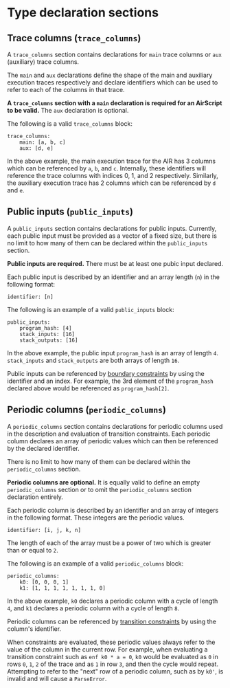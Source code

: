 # Type declaration sections

## Trace columns (`trace_columns`)

A `trace_columns` section contains declarations for `main` trace columns or `aux` (auxiliary) trace columns.

The `main` and `aux` declarations define the shape of the main and auxiliary execution traces respectively and declare identifiers which can be used to refer to each of the columns in that trace.

**A `trace_columns` section with a `main` declaration is required for an AirScript to be valid.** The `aux` declaration is optional.

The following is a valid `trace_columns` block:

```
trace_columns:
    main: [a, b, c]
    aux: [d, e]
```

In the above example, the main execution trace for the AIR has 3 columns which can be referenced by `a`, `b`, and `c`. Internally, these identifiers will reference the trace columns with indices 0, 1, and 2 respectively. Similarly, the auxiliary execution trace has 2 columns which can be referenced by `d` and `e`.

## Public inputs (`public_inputs`)

A `public_inputs` section contains declarations for public inputs. Currently, each public input must be provided as a vector of a fixed size, but there is no limit to how many of them can be declared within the `public_inputs` section.

**Public inputs are required.** There must be at least one pubic input declared.

Each public input is described by an identifier and an array length (`n`) in the following format:

```
identifier: [n]
```

The following is an example of a valid `public_inputs` block:

```
public_inputs:
    program_hash: [4]
    stack_inputs: [16]
    stack_outputs: [16]
```

In the above example, the public input `program_hash` is an array of length `4`. `stack_inputs` and `stack_outputs` are both arrays of length `16`.

Public inputs can be referenced by [boundary constraints](./constraints.md#boundary_constraints) by using the identifier and an index. For example, the 3rd element of the `program_hash` declared above would be referenced as `program_hash[2]`.

## Periodic columns (`periodic_columns`)

A `periodic_columns` section contains declarations for periodic columns used in the description and evaluation of transition constraints. Each periodic column declares an array of periodic values which can then be referenced by the declared identifier.

There is no limit to how many of them can be declared within the `periodic_columns` section.

**Periodic columns are optional.** It is equally valid to define an empty `periodic_columns` section or to omit the `periodic_columns` section declaration entirely.

Each periodic column is described by an identifier and an array of integers in the following format. These integers are the periodic values.

```
identifier: [i, j, k, n]
```

The length of each of the array must be a power of two which is greater than or equal to `2`.

The following is an example of a valid `periodic_columns` block:

```
periodic_columns:
    k0: [0, 0, 0, 1]
    k1: [1, 1, 1, 1, 1, 1, 1, 0]
```

In the above example, `k0` declares a periodic column with a cycle of length `4`, and `k1` declares a periodic column with a cycle of length `8`.

Periodic columns can be referenced by [transition constraints](./constraints.md#transition_constraints) by using the column's identifier.

When constraints are evaluated, these periodic values always refer to the value of the column in the current row. For example, when evaluating a transition constraint such as `enf k0 * a = 0`, `k0` would be evaluated as `0` in rows `0`, `1`, `2` of the trace and as `1` in row `3`, and then the cycle would repeat. Attempting to refer to the "next" row of a periodic column, such as by `k0'`, is invalid and will cause a `ParseError`.
